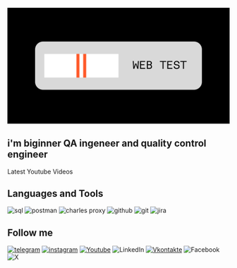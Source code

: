 ![Header](https://github.com/SkeletonHuman/SkeletonHuman/blob/main/assets/Web%20test.png)

## i'm biginner QA ingeneer and quality control engineer

Latest Youtube Videos

## Languages and Tools
![sql](https://img.shields.io/badge/MySQL-090909?style=for-the-badge&logo=mysql&logoColor=%2300B2FF)
![postman](https://img.shields.io/badge/Postman-090909?style=for-the-badge&logo=postman&logoColor=%23FF6C37)
![charles proxy](https://img.shields.io/badge/Charles-090909?style=for-the-badge&logo=charles&logoColor=%23F3F5F5)
![github](https://img.shields.io/badge/Github-090909?style=for-the-badge&logo=github&logoColor=%23F3F5F5)
![git](https://img.shields.io/badge/git-090909?style=for-the-badge&logo=git&logoColor=%23F05032)
![jira](https://img.shields.io/badge/jira-090909?style=for-the-badge&logo=git&logoColor=%230052CC)

## Follow me
[![telegram](https://img.shields.io/badge/telegram-090909?style=for-the-badge&logo=telegram&logoColor=%2326A5E4)](https://t.me/SkeletonHuman)
[![instagram](https://img.shields.io/badge/instagram-090909?style=for-the-badge&logo=instagram&logoColor=%23E4405F)](https://www.instagram.com/sqcengineer)
[![Youtube](https://img.shields.io/badge/youtube-090909?style=for-the-badge&logo=youtube&logoColor=%23FF0000)](https://www.youtube.com/@KuzyakovAndrew)
![LinkedIn](https://img.shields.io/badge/linkedin-090909?style=for-the-badge&logo=linkedin&logoColor=%230A66C2)
[![Vkontakte](https://img.shields.io/badge/vk-090909?style=for-the-badge&logo=vk&logoColor=%230077FF)](https://vk.com/id105915203)
![Facebook](https://img.shields.io/badge/facebook-090909?style=for-the-badge&logo=facebook&logoColor=%230866FF)
![X](https://img.shields.io/badge/X-090909?style=for-the-badge&logo=X&logoColor=%238A8A8A)